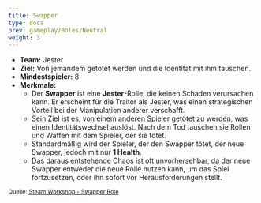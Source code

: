 ```yaml
---
title: Swapper
type: docs
prev: gameplay/Roles/Neutral
weight: 3
---
```


- **Team:** Jester
- **Ziel:** Von jemandem getötet werden und die Identität mit ihm tauschen.
- **Mindestspieler:** 8
- **Merkmale:**
  - Der **Swapper** ist eine **Jester**-Rolle, die keinen Schaden verursachen kann. Er erscheint für die Traitor als Jester, was einen strategischen Vorteil bei der Manipulation anderer verschafft.
  - Sein Ziel ist es, von einem anderen Spieler getötet zu werden, was einen Identitätswechsel auslöst. Nach dem Tod tauschen sie Rollen und Waffen mit dem Spieler, der sie tötet.
  - Standardmäßig wird der Spieler, der den Swapper tötet, der neue Swapper, jedoch mit nur **1 Health**.
  - Das daraus entstehende Chaos ist oft unvorhersehbar, da der neue Swapper entweder die neue Rolle nutzen kann, um das Spiel fortzusetzen, oder ihn sofort vor Herausforderungen stellt.

<small>Quelle: [Steam Workshop - Swapper Role](https://steamcommunity.com/sharedfiles/filedetails/?id=2605759027)</small>
